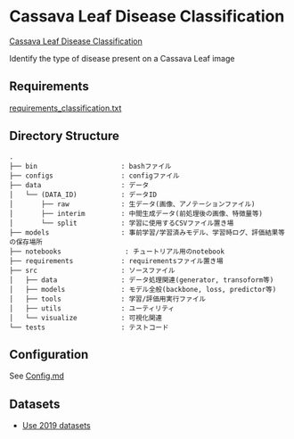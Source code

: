 # Cassava Leaf Disease Classification

[Cassava Leaf Disease Classification](https://www.kaggle.com/c/cassava-leaf-disease-classification/overview)

Identify the type of disease present on a Cassava Leaf image

## Requirements
[requirements_classification.txt](requirements/requirements_classification.txt)

## Directory Structure
```
.
├── bin                     : bashファイル
├── configs                 : configファイル
├── data                    : データ
│   └── (DATA_ID)           : データID
│       ├── raw             : 生データ(画像、アノテーションファイル)
│       ├── interim         : 中間生成データ(前処理後の画像、特徴量等)
│       └── split           : 学習に使用するCSVファイル置き場
├── models                  : 事前学習/学習済みモデル、学習時ログ、評価結果等の保存場所
├── notebooks                : チュートリアル用のnotebook
├── requirements            : requirementsファイル置き場
├── src                     : ソースファイル
│   ├── data                : データ処理関連(generator, transoform等)
│   ├── models              : モデル全般(backbone, loss, predictor等)
│   ├── tools 　　　         : 学習/評価用実行ファイル
│   ├── utils               : ユーティリティ
│   └── visualize           : 可視化関連
└── tests                   : テストコード
```

##  Configuration
See [Config.md](Config.md)


## Datasets
- [Use 2019 datasets](https://www.kaggle.com/piantic/train-cassava-starter-using-various-loss-funcs/notebook)
